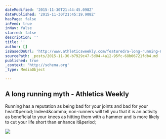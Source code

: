 ```yaml
---
dateModified: '2015-11-30T21:44:45.098Z'
datePublished: '2015-11-30T21:45:19.908Z'
hasPage: false
inFeed: true
inNav: false
starred: false
description: ''
title: ''
author: []
isBasedOnUrl: 'http://www.athleticsweekly.com/featured/a-long-running-myth-36470/'
sourcePath: _posts/2015-11-30-b7929c47-5d04-4a12-95fc-68b06721fdb4.md
published: true
_context: 'http://schema.org'
_type: MediaObject

---
```

<article style=""><h1>A long running myth - Athletics Weekly</h1><p>Running has a reputation as being bad for your joints and bad for your heart&amp;period; Indeed&amp;comma; non-runners will tell you that it is an activity as beneficial to your knees as hitting them with a hammer and is more likely to cut your life short than enhance it&amp;period;</p><img src="http://www.athleticsweekly.com/wp-content/uploads/2015/04/running.jpg" /></article>